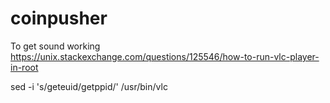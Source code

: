 # coinpusher

To get sound working 
https://unix.stackexchange.com/questions/125546/how-to-run-vlc-player-in-root

sed -i 's/geteuid/getppid/' /usr/bin/vlc